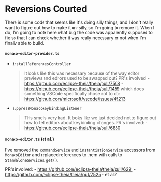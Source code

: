 # Reversions Courted

There is some code that seems like it's doing silly things, and I don't really want to figure out how to make it un-silly, so I'm going to remove it. When I do, I'm going to note here what bug the code was apparently supposed to fix so that I can check whether it was really necessary or not when I'm finally able to build.

#### `monaco-editor-provider.ts`

- `installReferencesController`
    > It looks like this was necessary because of the way editor previews and editors used to be swapped out?
    PR's involved:
        - https://github.com/eclipse-theia/theia/pull/7508
        - https://github.com/eclipse-theia/theia/pull/1459 which does something VSCode specifically chose not to do: https://github.com/microsoft/vscode/issues/45213
- `suppressMonacoKeybindingListener`
    > This smells very bad. It looks like we just decided not to figure out how to tell editors about keybinding changes.
    PR's involved:
        - https://github.com/eclipse-theia/theia/pull/6880
#### `monaco-editor.ts` (et al.)

I've removed the `commandService` and `instantiationService` accessors from `MonacoEditor` and replaced references to them with calls to `StandaloneServices.get()`.

PR's involved:
    - https://github.com/eclipse-theia/theia/pull/6291
    - https://github.com/eclipse-theia/theia/pull/7525
    - et al.?
